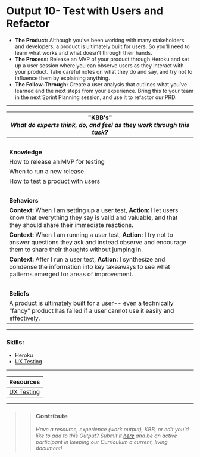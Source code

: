 # Output 10- Test with Users and Refactor

- **The Product:** Although you’ve been working with many stakeholders and developers, a product is ultimately built for users. So you’ll need to learn what works and what doesn’t through their hands.  <br>
- **The Process:** Release an MVP of your product through Heroku and set up a user session where you can observe users as they interact with your product. Take careful notes on what they do and say, and try not to influence them by explaining anything.  <br>
- **The Follow-Through:** Create a user analysis that outlines what you’ve learned and the next steps from your experience. Bring this to your team in the next Sprint Planning session, and use it to refactor our PRD.  

-----------------------------------------------------------

| **"KBB's"** <br> _What do experts think, do, and feel as they work through this task?_|
|----------|
| </br>| 
| **Knowledge**	| 
| How to release an MVP for testing |  
| When to run a new release | 
| How to test a product with users	|
| </br> | 
| **Behaviors** 	| 
|  **Context:** When I am setting up a user test, **Action:** I let users know that everything they say is valid and valuable, and that they should share their immediate reactions. 	|  
| **Context:** When I am running a user test, **Action:** I try not to answer questions they ask and instead observe and encourage them to share their thoughts without jumping in.  |
| **Context:** After I run a user test, **Action:** I synthesize and condense the information into key takeaways to see what patterns emerged for areas of improvement.  |  
| </br> | 
| **Beliefs**	| 
| A product is ultimately built for a user-- even a technically “fancy” product has failed if a user cannot use it easily and effectively.  |  

------
### Skills: 
* Heroku
* [UX Testing](https://github.com/andela/learningmap/tree/new-structure/D1/D1%20Test%20Engineer/Curriculum/Part%202-%20Test%20an%20Andela%20Product/Output%2006-%20Conduct%20a%20UI-UX%20Test%20with%20Users)

------


| Resources|       	
|----------|
|[UX Testing](https://app.pluralsight.com/channels/details/58c97940-f758-4cdf-b144-6d488b2ee406) |

---- 

>> ### Contribute
>> _Have a resource, experience (work output), KBB, or edit you'd like to add to this Output? Submit it [here](https://docs.google.com/a/andela.com/forms/d/e/1FAIpQLSeiwit-7JW3UScG9ItDX9DUZZnlCwdpo7aWruahsPKNJ_6JOA/viewform?usp=sf_link) and be an active participant in keeping our Curriculum a current, living document!_

